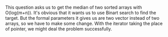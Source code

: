 This question asks us to get the median of two sorted arrays with O(log(m+n)).
It's obvious that it wants us to use Binart search to find the target.
But the formal parameters it gives us are two vector instead of two arrays, so we have to make some change.
With the iterator taking the place of pointer, we might deal the problem successfully.
